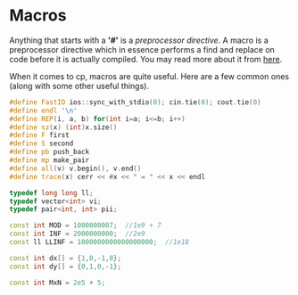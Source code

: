 # Macros
Anything that starts with a **'#'** is a *preprocessor directive*. A macro is a preprocessor directive which in essence performs a find and replace on code before it is actually compiled. You may read more about it from [here](http://www.cplusplus.com/doc/tutorial/preprocessor/). 

When it comes to cp, macros are quite useful. Here are a few common ones (along with some other useful things).

```c++
#define FastIO ios::sync_with_stdio(0); cin.tie(0); cout.tie(0)
#define endl '\n'
#define REP(i, a, b) for(int i=a; i<=b; i++)
#define sz(x) (int)x.size()
#define F first
#define S second
#define pb push_back
#define mp make_pair
#define all(v) v.begin(), v.end()
#define trace(x) cerr << #x << " = " << x << endl

typedef long long ll;
typedef vector<int> vi; 
typedef pair<int, int> pii;

const int MOD = 1000000007;  //1e9 + 7
const int INF = 2000000000;  //2e9
const ll LLINF = 1000000000000000000;  //1e18

const int dx[] = {1,0,-1,0};
const int dy[] = {0,1,0,-1};

const int MxN = 2e5 + 5;
```
